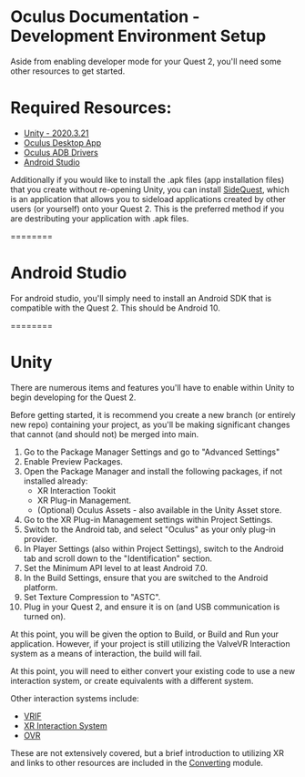 Oculus Documentation - Development Environment Setup
========
Aside from enabling developer mode for your Quest 2, you'll need some other resources to get started.

# Required Resources:
* [Unity - 2020.3.21](https://unity3d.com/get-unity/download)
* [Oculus Desktop App](https://www.oculus.com/setup/)
* [Oculus ADB Drivers](https://developer.oculus.com/downloads/package/oculus-go-adb-drivers/)
* [Android Studio](https://developer.android.com/studio)

Additionally if you would like to install the .apk files (app installation files) that you create without re-opening Unity, you can install
[SideQuest](https://sidequestvr.com/), which is an application that allows you to sideload applications created by other users (or yourself)
onto your Quest 2. This is the preferred method if you are destributing your application with .apk files.

========
# Android Studio
For android studio, you'll simply need to install an Android SDK that is compatible with the Quest 2. This should be Android 10.

========
# Unity
There are numerous items and features you'll have to enable within Unity to begin developing for the Quest 2.

Before getting started, it is recommend you create a new branch (or entirely new repo) containing your project, as
you'll be making significant changes that cannot (and should not) be merged into main.

1. Go to the Package Manager Settings and go to "Advanced Settings"
2. Enable Preview Packages.
3. Open the Package Manager and install the following packages, if not installed already:
    * XR Interaction Tookit
    * XR Plug-in Management.
    * (Optional) Oculus Assets - also available in the Unity Asset store.
4. Go to the XR Plug-in Management settings within Project Settings.
5. Switch to the Android tab, and select "Oculus" as your only plug-in provider.
6. In Player Settings (also within Project Settings), switch to the Android tab and scroll down to the "Identification" section.
7. Set the Minimum API level to at least Android 7.0.
8. In the Build Settings, ensure that you are switched to the Android platform.
9. Set Texture Compression to "ASTC".
10. Plug in your Quest 2, and ensure it is on (and USB communication is turned on).

At this point, you will be given the option to Build, or Build and Run your application. However, if your project is still utilizing the ValveVR Interaction system
as a means of interaction, the build will fail.

At this point, you will need to either convert your existing code to use a new interaction system, or create equivalents with a different system.

Other interaction systems include:
* [VRIF](https://assetstore.unity.com/packages/templates/systems/vr-interaction-framework-161066#description)
* [XR Interaction System](https://docs.unity3d.com/Packages/com.unity.xr.interaction.toolkit@0.9/manual/index.html)
* [OVR](https://developer.oculus.com/documentation/unity/unity-import/)

These are not extensively covered, but a brief introduction to utilizing XR and links to other resources are included in the [Converting](../oculus/converting) module.